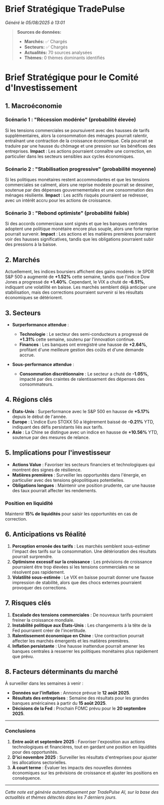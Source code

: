 # Brief Stratégique TradePulse

*Généré le 05/08/2025 à 13:01*

> **Sources de données:**
> - **Marchés:** ✅ Chargés
> - **Secteurs:** ✅ Chargés
> - **Actualités:** 70 sources analysées
> - **Thèmes:** 0 thèmes dominants identifiés

# Brief Stratégique pour le Comité d'Investissement

## 1. Macroéconomie

### Scénario 1 : "Récession modérée" (probabilité élevée)
Si les tensions commerciales se poursuivent avec des hausses de tarifs supplémentaires, alors la consommation des ménages pourrait ralentir, entraînant une contraction de la croissance économique. Cela pourrait se traduire par une hausse du chômage et une pression sur les bénéfices des entreprises. **Impact** : Les actions pourraient connaître une correction, en particulier dans les secteurs sensibles aux cycles économiques.

### Scénario 2 : "Stabilisation progressive" (probabilité moyenne)
Si les politiques monétaires restent accommodantes et que les tensions commerciales se calment, alors une reprise modeste pourrait se dessiner, soutenue par des dépenses gouvernementales et une consommation des ménages résiliente. **Impact** : Les actifs risqués pourraient se redresser, avec un intérêt accru pour les actions de croissance.

### Scénario 3 : "Rebond optimiste" (probabilité faible)
Si des accords commerciaux sont signés et que les banques centrales adoptent une politique monétaire encore plus souple, alors une forte reprise pourrait survenir. **Impact** : Les actions et les matières premières pourraient voir des hausses significatives, tandis que les obligations pourraient subir des pressions à la baisse.

## 2. Marchés

Actuellement, les indices boursiers affichent des gains modérés : le SPDR S&P 500 a augmenté de **+1.52%** cette semaine, tandis que l'indice Dow Jones a progressé de **+1.40%**. Cependant, le VIX a chuté de **-6.51%**, indiquant une volatilité en baisse. Les marchés semblent déjà anticiper une stabilisation, mais des corrections pourraient survenir si les résultats économiques se détériorent.

## 3. Secteurs

- **Surperformance attendue** : 
  - **Technologie** : Le secteur des semi-conducteurs a progressé de **+1.31%** cette semaine, soutenu par l'innovation continue.
  - **Finances** : Les banques ont enregistré une hausse de **+2.64%**, profitant d'une meilleure gestion des coûts et d'une demande accrue.
  
- **Sous-performance attendue** : 
  - **Consommation discrétionnaire** : Le secteur a chuté de **-1.05%**, impacté par des craintes de ralentissement des dépenses des consommateurs.

## 4. Régions clés

- **États-Unis** : Surperformance avec le S&P 500 en hausse de **+5.17%** depuis le début de l'année.
- **Europe** : L'indice Euro STOXX 50 a légèrement baissé de **-0.21%** YTD, indiquant des défis persistants liés aux tarifs.
- **Asie** : La Chine se distingue avec un indice en hausse de **+10.56%** YTD, soutenue par des mesures de relance.

## 5. Implications pour l'investisseur

- **Actions Value** : Favoriser les secteurs financiers et technologiques qui montrent des signes de résilience.
- **Matières premières** : Surveiller les opportunités dans l'énergie, en particulier avec des tensions géopolitiques potentielles.
- **Obligations longues** : Maintenir une position prudente, car une hausse des taux pourrait affecter les rendements.

### Position en liquidité
Maintenir **15% de liquidités** pour saisir les opportunités en cas de correction.

## 6. Anticipations vs Réalité

1. **Perception erronée des tarifs** : Les marchés semblent sous-estimer l'impact des tarifs sur la consommation. Une détérioration des résultats pourrait surprendre.
2. **Optimisme excessif sur la croissance** : Les prévisions de croissance pourraient être trop élevées si les tensions commerciales ne se résolvent pas rapidement.
3. **Volatilité sous-estimée** : Le VIX en baisse pourrait donner une fausse impression de stabilité, alors que des chocs externes pourraient provoquer des corrections.

## 7. Risques clés

1. **Escalade des tensions commerciales** : De nouveaux tarifs pourraient freiner la croissance mondiale.
2. **Instabilité politique aux États-Unis** : Les changements à la tête de la Fed pourraient créer de l'incertitude.
3. **Ralentissement économique en Chine** : Une contraction pourrait affecter les marchés émergents et les matières premières.
4. **Inflation persistante** : Une hausse inattendue pourrait amener les banques centrales à resserrer les politiques monétaires plus rapidement que prévu.

## 8. Facteurs déterminants du marché

À surveiller dans les semaines à venir :
- **Données sur l'inflation** : Annonce prévue le **12 août 2025**.
- **Résultats des entreprises** : Semaine des résultats pour les grandes banques américaines à partir du **15 août 2025**.
- **Décisions de la Fed** : Prochain FOMC prévu pour le **20 septembre 2025**.

---

### Conclusions

1. **Entre août et septembre 2025** : Favoriser l'exposition aux actions technologiques et financières, tout en gardant une position en liquidités pour des opportunités.
2. **D'ici novembre 2025** : Surveiller les résultats d'entreprises pour ajuster les allocations sectorielles.
3. **À court terme** : Évaluer les impacts des nouvelles données économiques sur les prévisions de croissance et ajuster les positions en conséquence.

---

*Cette note est générée automatiquement par TradePulse AI, sur la base des actualités et thèmes détectés dans les 7 derniers jours.*
